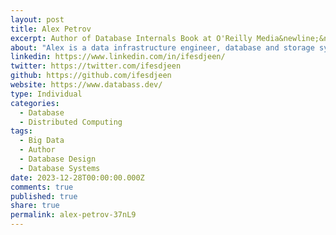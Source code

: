 ```yaml
---
layout: post
title: Alex Petrov
excerpt: Author of Database Internals Book at O'Reilly Media&newline;&newline;Polyglot programmer. Database Storage, Distributed Systems.
about: "Alex is a data infrastructure engineer, database and storage systems enthusiast, Apache Cassandra committer and PMC member, interested in storage, distributed systems and algorithms . &newline;&newline;"
linkedin: https://www.linkedin.com/in/ifesdjeen/
twitter: https://twitter.com/ifesdjeen
github: https://github.com/ifesdjeen
website: https://www.databass.dev/
type: Individual
categories:
  - Database
  - Distributed Computing
tags:
  - Big Data
  - Author
  - Database Design
  - Database Systems
date: 2023-12-28T00:00:00.000Z
comments: true
published: true
share: true
permalink: alex-petrov-37nL9
---
```

